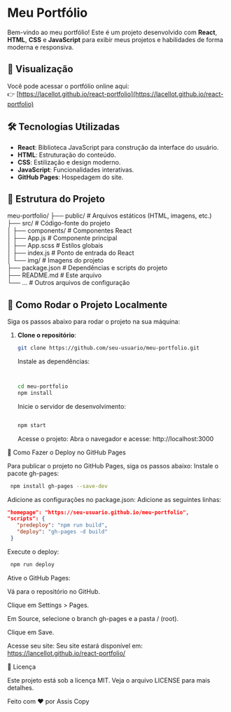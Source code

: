 # Meu Portfólio

Bem-vindo ao meu portfólio! Este é um projeto desenvolvido com **React**, **HTML**, **CSS** e **JavaScript** para exibir meus projetos e habilidades de forma moderna e responsiva.

## 🚀 Visualização

Você pode acessar o portfólio online aqui:  
👉 [https://lacellot.github.io/react-portfolio](https://lacellot.github.io/react-portfolio)

## 🛠️ Tecnologias Utilizadas

- **React**: Biblioteca JavaScript para construção da interface do usuário.
- **HTML**: Estruturação do conteúdo.
- **CSS**: Estilização e design moderno.
- **JavaScript**: Funcionalidades interativas.
- **GitHub Pages**: Hospedagem do site.

## 📁 Estrutura do Projeto

meu-portfolio/
├── public/ # Arquivos estáticos (HTML, imagens, etc.)               
├── src/ # Código-fonte do projeto                         
│ ├── components/ # Componentes React                   
│ ├── App.js # Componente principal                   
│ ├── App.scss # Estilos globais                  
│ ├── index.js # Ponto de entrada do React               
│ └── img/ # Imagens do projeto            
├── package.json # Dependências e scripts do projeto                  
├── README.md # Este arquivo                    
└── ... # Outros arquivos de configuração                             



## 🚀 Como Rodar o Projeto Localmente

Siga os passos abaixo para rodar o projeto na sua máquina:

1. **Clone o repositório**:
   ```bash
   git clone https://github.com/seu-usuario/meu-portfolio.git
   ```

    Instale as dependências:
    ```bash
    

    cd meu-portfolio
    npm install
    ```

    Inicie o servidor de desenvolvimento:
    ```bash
   
    npm start
    ```
    Acesse o projeto:
    Abra o navegador e acesse:
    http://localhost:3000

🚀 Como Fazer o Deploy no GitHub Pages

Para publicar o projeto no GitHub Pages, siga os passos abaixo:
    Instale o pacote gh-pages:  
   ```bash
    npm install gh-pages --save-dev
   ```
 Adicione as configurações no package.json:
 Adicione as seguintes linhas:
    
   ```json
   "homepage": "https://seu-usuario.github.io/meu-portfolio",
   "scripts": {
      "predeploy": "npm run build",
      "deploy": "gh-pages -d build"
    }
   ```
   Execute o deploy:
   ```bash
    npm run deploy
   ```
   Ative o GitHub Pages:

   Vá para o repositório no GitHub.

   Clique em Settings > Pages.

   Em Source, selecione o branch gh-pages e a pasta / (root).

   Clique em Save.

   Acesse seu site:
   Seu site estará disponível em:
   https://lancellot.github.io/react-portfolio/


📄 Licença

Este projeto está sob a licença MIT. Veja o arquivo LICENSE para mais detalhes.

Feito com ❤️ por Assis
Copy

